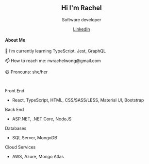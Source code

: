 <h2 align="center">Hi I'm Rachel</h2>
 <p align="center">Software developer</p>

<p align="center">
  <a href="https://www.linkedin.com/in/rwongy/">LinkedIn</a>
</p>

<h4>About Me</h4>
<div>
 <p>🌱 I’m currently learning TypeScript, Jest, GraphQL</p>
 <p>📫 How to reach me: rwrachelwong@gmail.com</p>
 <p>😄 Pronouns: she/her</p>
</div>

<br />

Front End
 - React, TypeScript, HTML, CSS/SASS/LESS, Material UI, Bootstrap

Back End
 - ASP.NET, .NET Core, NodeJS

Databases
 - SQL Server, MongoDB

Cloud Services
 - AWS, Azure, Mongo Atlas
   
<!--
**rachwongrw/rachwongrw** is a ✨ _special_ ✨ repository because its `README.md` (this file) appears on your GitHub profile.

Here are some ideas to get you started:

- 🔭 I’m currently working on ...
- 🌱 I’m currently learning ...
- 👯 I’m looking to collaborate on ...
- 🤔 I’m looking for help with ...
- 💬 Ask me about ...
- 📫 How to reach me: ...
- 😄 Pronouns: ...
- ⚡ Fun fact: ...
-->
